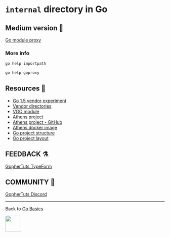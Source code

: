 # `internal` directory in Go


## Medium version 📖

[Go module proxy](https://medium.com/@gophertuts/packages-in-go-df5438123548)

### More info

```bash
go help importpath

go help goproxy
```

## Resources 💎

- [Go 1.5 vendor experiment](https://go.googlesource.com/proposal/+/master/design/25719-go15vendor.md)
- [Vendor directories](https://golang.org/cmd/go/#hdr-Vendor_Directories)
- [VGO module](https://research.swtch.com/vgo-module)
- [Athens project](https://docs.gomods.io)
- [Athens project - GitHub](https://github.com/gomods/athens)
- [Athens docker image](https://docs.gomods.io)
- [Go project structure](https://vsupalov.com/go-folder-structure/)
- [Go project layout](https://github.com/golang-standards/project-layout)

## FEEDBACK ⚗

[GopherTuts TypeForm](http://feedback.gophertuts.com)

## COMMUNITY 🙌

[GopherTuts Discord](https://discord.gg/4sgecdh)

---

Back to
[Go Basics](https://github.com/gophertuts/go-basics)

<img src="https://github.com/gophertuts/go-basics/raw/master/gophertuts.svg?sanitize=true" width="50px"/>
